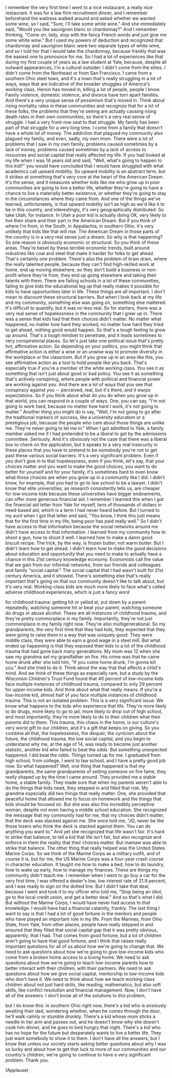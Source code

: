 
I remember the very first time
I went to a nice restaurant,
a really nice restaurant.
It was for a law firm recruitment dinner,
and I remember beforehand
the waitress walked around
and asked whether we wanted some wine,
so I said, &quot;Sure,
I&#39;ll take some white wine.&quot;
And she immediately said,
&quot;Would you like sauvignon blanc
or chardonnay?&quot;
And I remember thinking,
&quot;Come on, lady,
stop with the fancy French words
and just give me some white wine.&quot;
But I used my powers of deduction
and recognized that chardonnay
and sauvignon blanc
were two separate types of white wine,
and so I told her
that I would take the chardonnay,
because frankly that was
the easiest one to pronounce for me.
So I had a lot of experiences like that
during my first couple of years
as a law student at Yale,
because, despite all outward appearances,
I&#39;m a cultural outsider.
I didn&#39;t come from the elites.
I didn&#39;t come from the Northeast
or from San Francisco.
I came from a southern Ohio steel town,
and it&#39;s a town that&#39;s really
struggling in a lot of ways,
ways that are indicative
of the broader struggles
of America&#39;s working class.
Heroin has moved in,
killing a lot of people, people I know.
Family violence, domestic violence,
and divorce have torn apart families.
And there&#39;s a very unique
sense of pessimism that&#39;s moved in.
Think about rising mortality rates
in these communities
and recognize that
for a lot of these folks,
the problems that they&#39;re seeing
are actually causing rising death rates
in their own communities,
so there&#39;s a very real sense of struggle.
I had a very front-row seat
to that struggle.
My family has been part of that struggle
for a very long time.
I come from a family
that doesn&#39;t have a whole lot of money.
The addiction that plagued my community
also plagued my family,
and even, sadly, my own mom.
There were a lot of problems
that I saw in my own family,
problems caused sometimes
by a lack of money,
problems caused sometimes by a lack
of access to resources and social capital
that really affected my life.
If you had looked at my life
when I was 14 years old
and said, &quot;Well, what&#39;s going
to happen to this kid?&quot;
you would have concluded
that I would have struggled
with what academics call upward mobility.
So upward mobility is an abstract term,
but it strikes at something
that&#39;s very core
at the heart of the American Dream.
It&#39;s the sense,
and it measures whether kids like me
who grow up in poor communities
are going to live a better life,
whether they&#39;re going to have a chance
to live a materially better existence,
or whether they&#39;re going to stay
in the circumstances where they came from.
And one of the things
we&#39;ve learned, unfortunately,
is that upward mobility isn&#39;t as high
as we&#39;d like it to be in this country,
and interestingly,
it&#39;s very geographically distributed.
So take Utah, for instance.
In Utah a poor kid is actually doing OK,
very likely to live their share
and their part in the American Dream.
But if you think of where I&#39;m from,
in the South, in Appalachia,
in southern Ohio,
it&#39;s very unlikely
that kids like that will rise.
The American Dream
in those parts of the country
is in a very real sense just a dream.
So why is that happening?
So one reason is obviously
economic or structural.
So you think of these areas.
They&#39;re beset by these
terrible economic trends,
built around industries
like coal and steel
that make it harder
for folks to get ahead.
That&#39;s certainly one problem.
There&#39;s also the problem of brain drain,
where the really talented people,
because they can&#39;t find
high-skilled work at home,
end up moving elsewhere,
so they don&#39;t build a business
or non-profit where they&#39;re from,
they end up going elsewhere
and taking their talents with them.
There are failing schools
in a lot of these communities,
failing to give kids
the educational leg up
that really makes it possible for kids
to have opportunities later in life.
These things are all important.
I don&#39;t mean to discount
these structural barriers.
But when I look back at my life
and my community,
something else was going on,
something else mattered.
It&#39;s difficult to quantify,
but it was no less real.
So for starters, there was
a very real sense of hopelessness
in the community that I grew up in.
There was a sense that kids had
that their choices didn&#39;t matter.
No matter what happened,
no matter how hard they worked,
no matter how hard
they tried to get ahead,
nothing good would happen.
So that&#39;s a tough feeling
to grow up around.
That&#39;s a tough mindset to penetrate,
and it leads sometimes
to very conspiratorial places.
So let&#39;s just take one
political issue that&#39;s pretty hot,
affirmative action.
So depending on your politics,
you might think that affirmative action
is either a wise or an unwise way
to promote diversity in the workplace
or the classroom.
But if you grow up in an area like this,
you see affirmative action
as a tool to hold people like you back.
That&#39;s especially true if you&#39;re
a member of the white working class.
You see it as something
that isn&#39;t just about good or bad policy.
You see it as something
that&#39;s actively conspiring,
where people with political
and financial power
are working against you.
And there are a lot of ways that you see
that conspiracy against you --
perceived, real, but it&#39;s there,
and it warps expectations.
So if you think about what do you do
when you grow up in that world,
you can respond in a couple of ways.
One, you can say,
&quot;I&#39;m not going to work hard,
because no matter how hard I work,
it&#39;s not going to matter.&quot;
Another thing you might do is say,
&quot;Well, I&#39;m not going to go
after the traditional markers of success,
like a university education
or a prestigious job,
because the people who care
about those things are unlike me.
They&#39;re never going to let me in.&quot;
When I got admitted to Yale,
a family member asked me
if I had pretended to be a liberal
to get by the admissions committee.
Seriously.
And it&#39;s obviously not the case
that there was a liberal box to check
on the application,
but it speaks to a very real
insecurity in these places
that you have to pretend
to be somebody you&#39;re not
to get past these various social barriers.
It&#39;s a very significant problem.
Even if you don&#39;t give in
to that hopelessness,
even if you think, let&#39;s say,
that your choices matter
and you want to make the good choices,
you want to do better
for yourself and for your family,
it&#39;s sometimes hard
to even know what those choices are
when you grow up
in a community like I did.
I didn&#39;t know, for example,
that you had to go
to law school to be a lawyer.
I didn&#39;t know that elite universities,
as research consistently tells us,
are cheaper for low-income kids
because these universities
have bigger endowments,
can offer more generous financial aid.
I remember I learned this
when I got the financial aid letter
from Yale for myself,
tens of thousands of dollars
in need-based aid,
which is a term I had never heard before.
But I turned to my aunt
when I got that letter and said,
&quot;You know, I think this just means
that for the first time in my life,
being poor has paid really well.&quot;
So I didn&#39;t have access
to that information
because the social networks around me
didn&#39;t have access to that information.
I learned from my community
how to shoot a gun, how to shoot it well.
I learned how to make
a damn good biscuit recipe.
The trick, by the way,
is frozen butter, not warm butter.
But I didn&#39;t learn how to get ahead.
I didn&#39;t learn how to make
the good decisions
about education and opportunity
that you need to make
to actually have a chance
in this 21st century knowledge economy.
Economists call the value
that we gain from our informal networks,
from our friends and colleagues
and family &quot;social capital.&quot;
The social capital that I had
wasn&#39;t built for 21st century America,
and it showed.
There&#39;s something else
that&#39;s really important that&#39;s going on
that our community
doesn&#39;t like to talk about,
but it&#39;s very real.
Working-class kids are much more likely
to face what&#39;s called
adverse childhood experiences,
which is just a fancy word

for childhood trauma:
getting hit or yelled at,
put down by a parent repeatedly,
watching someone hit or beat your parent,
watching someone do drugs
or abuse alcohol.
These are all instances
of childhood trauma,
and they&#39;re pretty
commonplace in my family.
Importantly, they&#39;re not just
commonplace in my family right now.
They&#39;re also multigenerational.
So my grandparents,
the very first time that they had kids,
they expected that they
were going to raise them in a way
that was uniquely good.
They were middle class,
they were able to earn
a good wage in a steel mill.
But what ended up happening
is that they exposed their kids
to a lot of the childhood trauma
that had gone back many generations.
My mom was 12 when she saw
my grandma set my grandfather on fire.
His crime was that he came home drunk
after she told him,
&quot;If you come home drunk,
I&#39;m gonna kill you.&quot;
And she tried to do it.
Think about the way
that that affects a child&#39;s mind.
And we think of these things
as especially rare,
but a study by the Wisconsin
Children&#39;s Trust Fund found
that 40 percent of low-income kids face
multiple instances of childhood trauma,
compared to only 29 percent
for upper-income kids.
And think about what that really means.
If you&#39;re a low-income kid,
almost half of you face multiple
instances of childhood trauma.
This is not an isolated problem.
This is a very significant issue.
We know what happens
to the kids who experience that life.
They&#39;re more likely to do drugs,
more likely to go to jail,
more likely to drop out of high school,
and most importantly,
they&#39;re more likely
to do to their children
what their parents did to them.
This trauma, this chaos in the home,
is our culture&#39;s
very worst gift to our children,
and it&#39;s a gift that keeps on giving.
So you combine all that,
the hopelessness, the despair,
the cynicism about the future,
the childhood trauma,
the low social capital,
and you begin to understand why me,
at the age of 14,
was ready to become
just another statistic,
another kid who failed to beat the odds.
But something unexpected happened.
I did beat the odds.
Things turned up for me.
I graduated from high school,
from college, I went to law school,
and I have a pretty good job now.
So what happened?
Well, one thing that happened
is that my grandparents,
the same grandparents
of setting someone on fire fame,
they really shaped up
by the time I came around.
They provided me a stable home,
a stable family.
They made sure
that when my parents weren&#39;t able
to do the things that kids need,
they stepped in and filled that role.
My grandma especially
did two things that really matter.
One, she provided that peaceful home
that allowed me to focus on homework
and the things that kids
should be focused on.
But she was also
this incredibly perceptive woman,
despite not even having
a middle school education.
She recognized the message
that my community had for me,
that my choices didn&#39;t matter,
that the deck was stacked against me.
She once told me,
&quot;JD, never be like those losers who think
the deck is stacked against them.
You can do anything you want to.&quot;
And yet she recognized
that life wasn&#39;t fair.
It&#39;s hard to strike that balance,
to tell a kid that life isn&#39;t fair,
but also recognize and enforce in them
the reality that their choices matter.
But mamaw was able
to strike that balance.
The other thing that really helped
was the United States Marine Corps.
So we think of the Marine Corps
as a military outfit, and of course it is,
but for me, the US Marine Corps
was a four-year crash course
in character education.
It taught me how to make a bed,
how to do laundry,
how to wake up early,
how to manage my finances.
These are things
my community didn&#39;t teach me.
I remember when I went
to go buy a car for the very first time,
I was offered a dealer&#39;s
low, low interest rate of 21.9 percent,
and I was ready
to sign on the dotted line.
But I didn&#39;t take that deal,
because I went and took it to my officer
who told me, &quot;Stop being an idiot,
go to the local credit union,
and get a better deal.&quot;
And so that&#39;s what I did.
But without the Marine Corps,
I would have never had access
to that knowledge.
I would have had
a financial calamity, frankly.
The last thing I want to say
is that I had a lot of good fortune
in the mentors and people
who have played
an important role in my life.
From the Marines,
from Ohio State, from Yale,
from other places,
people have really stepped in
and ensured that they filled
that social capital gap
that it was pretty obvious,
apparently, that I had.
That comes from good fortune,
but a lot of children
aren&#39;t going to have that good fortune,
and I think that raises
really important questions for all of us
about how we&#39;re going to change that.
We need to ask questions about
how we&#39;re going to give low-income kids
who come from a broken home
access to a loving home.
We need to ask questions
about how we&#39;re going
to teach low-income parents
how to better interact
with their children,
with their partners.
We need to ask questions
about how we give social capital,
mentorship to low-income kids
who don&#39;t have it.
We need to think about
how we teach working class children
about not just hard skills,
like reading, mathematics,
but also soft skills,
like conflict resolution
and financial management.
Now, I don&#39;t have all of the answers.
I don&#39;t know all of the solutions
to this problem,

but I do know this:
in southern Ohio right now,
there&#39;s a kid who is
anxiously awaiting their dad,
wondering whether,
when he comes through the door,
he&#39;ll walk calmly or stumble drunkly.
There&#39;s a kid
whose mom sticks a needle in her arm
and passes out,
and he doesn&#39;t know
why she doesn&#39;t cook him dinner,
and he goes to bed hungry that night.
There&#39;s a kid who has
no hope for the future
but desperately
wants to live a better life.
They just want somebody
to show it to them.
I don&#39;t have all the answers,
but I know that unless our society
starts asking better questions
about why I was so lucky
and about how to get that luck
to more of our communities
and our country&#39;s children,
we&#39;re going to continue
to have a very significant problem.
Thank you.

(Applause)


